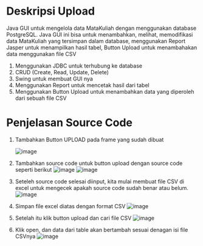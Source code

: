 # Deskripsi Upload
Java GUI untuk mengelola data MataKuliah dengan menggunakan database PostgreSQL. Java GUI ini bisa untuk menambahkan, melihat, memodifikasi data MataKuliah yang tersimpan dalam database, menggunakan Report Jasper untuk menampilkan hasil tabel, Button Upload untuk menambahakan data menggunakan file CSV

1. Menggunakan JDBC untuk terhubung ke database
2. CRUD (Create, Read, Update, Delete)
3. Swing untuk membuat GUI nya
4. Menggunakan Report untuk mencetak hasil dari tabel
5. Menggunakan Button Upload untuk menambahkan data yang diperoleh dari sebuah file CSV

# Penjelasan Source Code
1. Tambahkan Button UPLOAD pada frame yang sudah dibuat
   
   ![image](https://github.com/user-attachments/assets/8fdb0a49-8043-4fd3-a687-f62ecbc4b9ea)

3. Tambahkan source code untuk button upload dengan source code seperti berikut
   ![image](https://github.com/user-attachments/assets/ab0481b0-319d-4025-89c7-ed8f5f049dd5)
   ![image](https://github.com/user-attachments/assets/7f9861ae-234a-4a7b-9fa1-074cc18d26c0)

4. Seteleh source code selesai diinput, kita mulai membuat file CSV di excel untuk mengecek apakah source code sudah benar atau belum.
   ![image](https://github.com/user-attachments/assets/57655065-4806-40e8-bd13-dc5b67c692f6)

5. Simpan file excel diatas dengan format CSV
   ![image](https://github.com/user-attachments/assets/7ba17ba4-8b79-4711-b24b-b984c9b90710)

6. Setelah itu klik button upload dan cari file CSV
   ![image](https://github.com/user-attachments/assets/25352459-4686-420e-84d2-e6de871b78ac)

7. Klik open, dan data dari table akan bertambah sesuai denagan isi file CSVnya
   ![image](https://github.com/user-attachments/assets/2700ae56-68fb-487e-9bb4-13d9f2c5804d)






